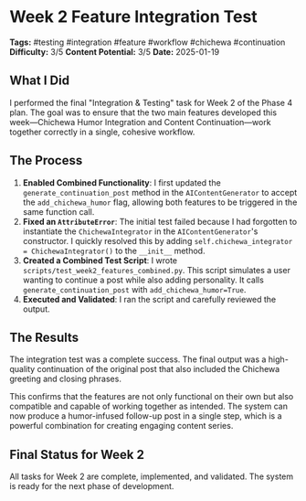 # Week 2 Feature Integration Test
**Tags:** #testing #integration #feature #workflow #chichewa #continuation
**Difficulty:** 3/5
**Content Potential:** 3/5
**Date:** 2025-01-19

## What I Did
I performed the final "Integration & Testing" task for Week 2 of the Phase 4 plan. The goal was to ensure that the two main features developed this week—Chichewa Humor Integration and Content Continuation—work together correctly in a single, cohesive workflow.

## The Process
1.  **Enabled Combined Functionality**: I first updated the `generate_continuation_post` method in the `AIContentGenerator` to accept the `add_chichewa_humor` flag, allowing both features to be triggered in the same function call.
2.  **Fixed an `AttributeError`**: The initial test failed because I had forgotten to instantiate the `ChichewaIntegrator` in the `AIContentGenerator`'s constructor. I quickly resolved this by adding `self.chichewa_integrator = ChichewaIntegrator()` to the `__init__` method.
3.  **Created a Combined Test Script**: I wrote `scripts/test_week2_features_combined.py`. This script simulates a user wanting to continue a post while also adding personality. It calls `generate_continuation_post` with `add_chichewa_humor=True`.
4.  **Executed and Validated**: I ran the script and carefully reviewed the output.

## The Results
The integration test was a complete success. The final output was a high-quality continuation of the original post that also included the Chichewa greeting and closing phrases.

This confirms that the features are not only functional on their own but also compatible and capable of working together as intended. The system can now produce a humor-infused follow-up post in a single step, which is a powerful combination for creating engaging content series.

## Final Status for Week 2
All tasks for Week 2 are complete, implemented, and validated. The system is ready for the next phase of development. 